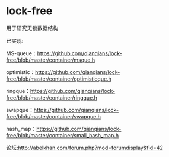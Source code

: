 # lock-free
用于研究无锁数据结构

已实现:

MS-queue：https://github.com/qianqians/lock-free/blob/master/container/msque.h

optimistic：https://github.com/qianqians/lock-free/blob/master/container/optimisticque.h

ringque：https://github.com/qianqians/lock-free/blob/master/container/ringque.h

swapque：https://github.com/qianqians/lock-free/blob/master/container/swapque.h

hash_map：https://github.com/qianqians/lock-free/blob/master/container/small_hash_map.h

论坛:http://abelkhan.com/forum.php?mod=forumdisplay&fid=42
